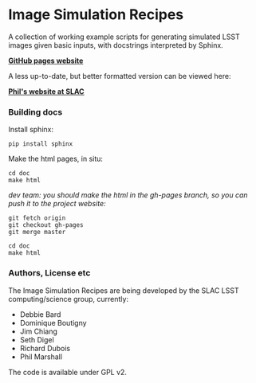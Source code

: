 Image Simulation Recipes
========================

A collection of working example scripts for generating simulated LSST images
given basic inputs, with docstrings interpreted by Sphinx.

__[GitHub pages website](http://darkenergysciencecollaboration.github.io/ImageSimulationRecipes)__


A less up-to-date, but better formatted version can be viewed here:

__[Phil's website at SLAC](http://www.slac.stanford.edu/~pjm/ImageSimulationRecipes)__


### Building docs

Install sphinx:

    pip install sphinx
    
Make the html pages, in situ:
 
    cd doc
    make html

_dev team: you should make the html in the gh-pages branch, so you can push 
it to the project website:_

    git fetch origin
    git checkout gh-pages
    git merge master
    
    cd doc
    make html



### Authors, License etc

The Image Simulation Recipes are being developed by the SLAC LSST
computing/science group, currently:

* Debbie Bard
* Dominique Boutigny
* Jim Chiang
* Seth Digel
* Richard Dubois
* Phil Marshall

The code is available under GPL v2.


